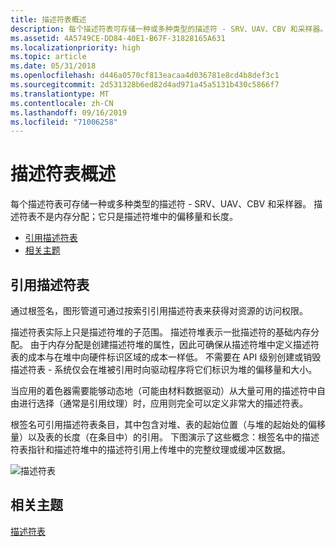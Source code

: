 ```yaml
---
title: 描述符表概述
description: 每个描述符表可存储一种或多种类型的描述符 - SRV、UAV、CBV 和采样器。 描述符表不是内存分配；它只是描述符堆中的偏移量和长度。
ms.assetid: 4A5749CE-DD84-40E1-B67F-31828165A631
ms.localizationpriority: high
ms.topic: article
ms.date: 05/31/2018
ms.openlocfilehash: d446a0570cf813eacaa4d036781e8cd4b8def3c1
ms.sourcegitcommit: 2d531328b6ed82d4ad971a45a5131b430c5866f7
ms.translationtype: MT
ms.contentlocale: zh-CN
ms.lasthandoff: 09/16/2019
ms.locfileid: "71006258"
---
```

# <a name="descriptor-tables-overview"></a>描述符表概述

每个描述符表可存储一种或多种类型的描述符 - SRV、UAV、CBV 和采样器。 描述符表不是内存分配；它只是描述符堆中的偏移量和长度。

-   [引用描述符表](#referencing-descriptor-tables)
-   [相关主题](#related-topics)

## <a name="referencing-descriptor-tables"></a>引用描述符表

通过根签名，图形管道可通过按索引引用描述符表来获得对资源的访问权限。

描述符表实际上只是描述符堆的子范围。 描述符堆表示一批描述符的基础内存分配。 由于内存分配是创建描述符堆的属性，因此可确保从描述符堆中定义描述符表的成本与在堆中向硬件标识区域的成本一样低。 不需要在 API 级别创建或销毁描述符表 - 系统仅会在堆被引用时向驱动程序将它们标识为堆的偏移量和大小。

当应用的着色器需要能够动态地（可能由材料数据驱动）从大量可用的描述符中自由进行选择（通常是引用纹理）时，应用则完全可以定义非常大的描述符表。

根签名可引用描述符表条目，其中包含对堆、表的起始位置（与堆的起始处的偏移量）以及表的长度（在条目中）的引用。 下图演示了这些概念：根签名中的描述符表指针和描述符堆中的描述符引用上传堆中的完整纹理或缓冲区数据。

![描述符表](images/descriptor-table.png)

## <a name="related-topics"></a>相关主题

<dl> <dt>

[描述符表](descriptor-tables.md)
</dt> </dl>

 

 




